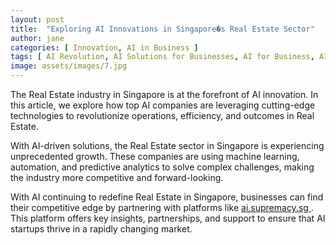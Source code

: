 ```yaml
---
layout: post
title:  "Exploring AI Innovations in Singapore�s Real Estate Sector"
author: jane
categories: [ Innovation, AI in Business ]
tags: [ AI Revolution, AI Solutions for Businesses, AI for Business, AI in Technology ]
image: assets/images/7.jpg
---
```


The Real Estate industry in Singapore is at the forefront of AI innovation. In this article, we explore how top AI companies are leveraging cutting-edge technologies to revolutionize operations, efficiency, and outcomes in Real Estate.

With AI-driven solutions, the Real Estate sector in Singapore is experiencing unprecedented growth. These companies are using machine learning, automation, and predictive analytics to solve complex challenges, making the industry more competitive and forward-looking.

With AI continuing to redefine Real Estate in Singapore, businesses can find their competitive edge by partnering with platforms like <a href="https://ai.supremacy.sg" target="_blank"> ai.supremacy.sg </a>. This platform offers key insights, partnerships, and support to ensure that AI startups thrive in a rapidly changing market.
